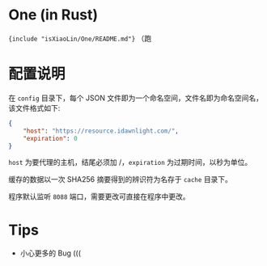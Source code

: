 # One (in Rust)

`{include "isXiaoLin/One/README.md"}` （跑

# 配置说明

在 `config` 目录下，每个 JSON 文件即为一个命名空间，文件名即为命名空间名，该文件格式如下:

```json
{
    "host": "https://resource.idawnlight.com/",
    "expiration": 0
}
```

`host` 为要代理的主机，结尾必须加 /，`expiration` 为过期时间，以秒为单位。

缓存的数据以一次 SHA256 摘要得到的辨识符为名存于 `cache` 目录下。

程序默认监听 `8088` 端口，需要更改可直接在程序中更改。

# Tips

- 小心更多的 Bug (((